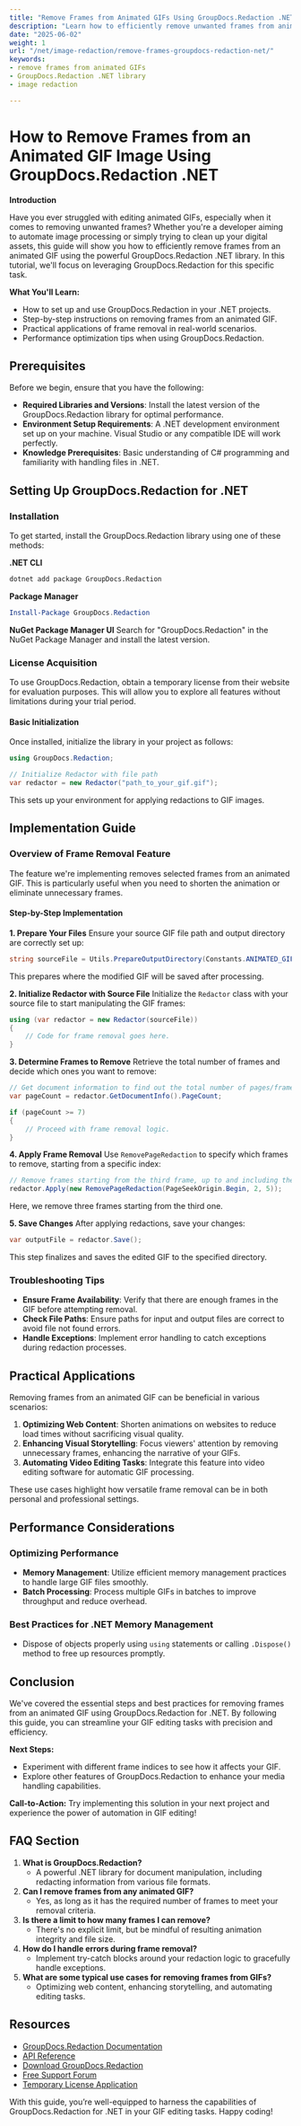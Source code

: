 ```yaml
---
title: "Remove Frames from Animated GIFs Using GroupDocs.Redaction .NET"
description: "Learn how to efficiently remove unwanted frames from animated GIFs using the powerful GroupDocs.Redaction .NET library, enhancing your digital assets with ease."
date: "2025-06-02"
weight: 1
url: "/net/image-redaction/remove-frames-groupdocs-redaction-net/"
keywords:
- remove frames from animated GIFs
- GroupDocs.Redaction .NET library
- image redaction

---
```



# How to Remove Frames from an Animated GIF Image Using GroupDocs.Redaction .NET

**Introduction**

Have you ever struggled with editing animated GIFs, especially when it comes to removing unwanted frames? Whether you're a developer aiming to automate image processing or simply trying to clean up your digital assets, this guide will show you how to efficiently remove frames from an animated GIF using the powerful GroupDocs.Redaction .NET library. In this tutorial, we'll focus on leveraging GroupDocs.Redaction for this specific task.

**What You'll Learn:**
- How to set up and use GroupDocs.Redaction in your .NET projects.
- Step-by-step instructions on removing frames from an animated GIF.
- Practical applications of frame removal in real-world scenarios.
- Performance optimization tips when using GroupDocs.Redaction.

## Prerequisites
Before we begin, ensure that you have the following:

- **Required Libraries and Versions**: Install the latest version of the GroupDocs.Redaction library for optimal performance.
- **Environment Setup Requirements**: A .NET development environment set up on your machine. Visual Studio or any compatible IDE will work perfectly.
- **Knowledge Prerequisites**: Basic understanding of C# programming and familiarity with handling files in .NET.

## Setting Up GroupDocs.Redaction for .NET

### Installation
To get started, install the GroupDocs.Redaction library using one of these methods:

**.NET CLI**
```bash
dotnet add package GroupDocs.Redaction
```

**Package Manager**
```powershell
Install-Package GroupDocs.Redaction
```

**NuGet Package Manager UI**
Search for "GroupDocs.Redaction" in the NuGet Package Manager and install the latest version.

### License Acquisition
To use GroupDocs.Redaction, obtain a temporary license from their website for evaluation purposes. This will allow you to explore all features without limitations during your trial period.

#### Basic Initialization
Once installed, initialize the library in your project as follows:

```csharp
using GroupDocs.Redaction;

// Initialize Redactor with file path
var redactor = new Redactor("path_to_your_gif.gif");
```

This sets up your environment for applying redactions to GIF images.

## Implementation Guide

### Overview of Frame Removal Feature
The feature we're implementing removes selected frames from an animated GIF. This is particularly useful when you need to shorten the animation or eliminate unnecessary frames.

#### Step-by-Step Implementation
**1. Prepare Your Files**
Ensure your source GIF file path and output directory are correctly set up:

```csharp
string sourceFile = Utils.PrepareOutputDirectory(Constants.ANIMATED_GIF);
```

This prepares where the modified GIF will be saved after processing.

**2. Initialize Redactor with Source File**
Initialize the `Redactor` class with your source file to start manipulating the GIF frames:

```csharp
using (var redactor = new Redactor(sourceFile))
{
    // Code for frame removal goes here.
}
```

**3. Determine Frames to Remove**
Retrieve the total number of frames and decide which ones you want to remove:

```csharp
// Get document information to find out the total number of pages/frames
var pageCount = redactor.GetDocumentInfo().PageCount;

if (pageCount >= 7)
{
    // Proceed with frame removal logic.
}
```

**4. Apply Frame Removal**
Use `RemovePageRedaction` to specify which frames to remove, starting from a specific index:

```csharp
// Remove frames starting from the third frame, up to and including the sixth frame
redactor.Apply(new RemovePageRedaction(PageSeekOrigin.Begin, 2, 5));
```

Here, we remove three frames starting from the third one.

**5. Save Changes**
After applying redactions, save your changes:

```csharp
var outputFile = redactor.Save();
```

This step finalizes and saves the edited GIF to the specified directory.

### Troubleshooting Tips
- **Ensure Frame Availability**: Verify that there are enough frames in the GIF before attempting removal.
- **Check File Paths**: Ensure paths for input and output files are correct to avoid file not found errors.
- **Handle Exceptions**: Implement error handling to catch exceptions during redaction processes.

## Practical Applications
Removing frames from an animated GIF can be beneficial in various scenarios:
1. **Optimizing Web Content**: Shorten animations on websites to reduce load times without sacrificing visual quality.
2. **Enhancing Visual Storytelling**: Focus viewers' attention by removing unnecessary frames, enhancing the narrative of your GIFs.
3. **Automating Video Editing Tasks**: Integrate this feature into video editing software for automatic GIF processing.

These use cases highlight how versatile frame removal can be in both personal and professional settings.

## Performance Considerations
### Optimizing Performance
- **Memory Management**: Utilize efficient memory management practices to handle large GIF files smoothly.
- **Batch Processing**: Process multiple GIFs in batches to improve throughput and reduce overhead.

### Best Practices for .NET Memory Management
- Dispose of objects properly using `using` statements or calling `.Dispose()` method to free up resources promptly.

## Conclusion
We've covered the essential steps and best practices for removing frames from an animated GIF using GroupDocs.Redaction for .NET. By following this guide, you can streamline your GIF editing tasks with precision and efficiency.

**Next Steps:**
- Experiment with different frame indices to see how it affects your GIF.
- Explore other features of GroupDocs.Redaction to enhance your media handling capabilities.

**Call-to-Action:**
Try implementing this solution in your next project and experience the power of automation in GIF editing!

## FAQ Section
1. **What is GroupDocs.Redaction?**
   - A powerful .NET library for document manipulation, including redacting information from various file formats.
2. **Can I remove frames from any animated GIF?**
   - Yes, as long as it has the required number of frames to meet your removal criteria.
3. **Is there a limit to how many frames I can remove?**
   - There's no explicit limit, but be mindful of resulting animation integrity and file size.
4. **How do I handle errors during frame removal?**
   - Implement try-catch blocks around your redaction logic to gracefully handle exceptions.
5. **What are some typical use cases for removing frames from GIFs?**
   - Optimizing web content, enhancing storytelling, and automating editing tasks.

## Resources
- [GroupDocs.Redaction Documentation](https://docs.groupdocs.com/redaction/net/)
- [API Reference](https://reference.groupdocs.com/redaction/net)
- [Download GroupDocs.Redaction](https://releases.groupdocs.com/redaction/net/)
- [Free Support Forum](https://forum.groupdocs.com/c/redaction/33)
- [Temporary License Application](https://purchase.groupdocs.com/temporary-license/) 

With this guide, you’re well-equipped to harness the capabilities of GroupDocs.Redaction for .NET in your GIF editing tasks. Happy coding!

